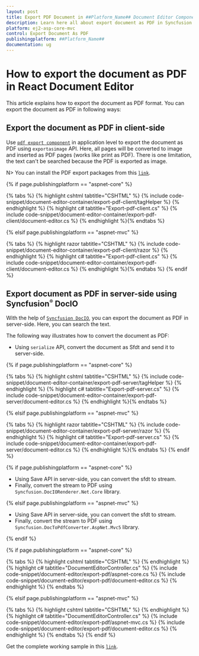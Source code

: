 ```yaml
---
layout: post
title: Export PDF Document in ##Platform_Name## Document Editor Component |Syncfusion
description: Learn here all about export document as PDF in Syncfusion ##Platform_Name## Document Editor component of Syncfusion Essential JS 2 and more.
platform: ej2-asp-core-mvc
control: Export Document As PDF
publishingplatform: ##Platform_Name##
documentation: ug
---
```



# How to export the document as PDF in React Document Editor

This article explains how to export the document as PDF format. You can export the document as PDF in following ways:

## Export the document as PDF in client-side

Use [`pdf export component`](https://www.npmjs.com/package/@syncfusion/ej2-pdf-export) in application level to export the document as PDF using `exportasimage` API. Here, all pages will be converted to image and inserted as PDF pages (works like print as PDF). There is one limitation, the text can't be searched because the PDF is exported as image.

N> You can install the PDF export packages from this [`link`](https://www.npmjs.com/package/@syncfusion/ej2-pdf-export).

{% if page.publishingplatform == "aspnet-core" %}

{% tabs %}
{% highlight cshtml tabtitle="CSHTML" %}
{% include code-snippet/document-editor-container/export-pdf-client/tagHelper %}
{% endhighlight %}
{% highlight c# tabtitle="Export-pdf-client.cs" %}
{% include code-snippet/document-editor-container/export-pdf-client/document-editor.cs %}
{% endhighlight %}{% endtabs %}

{% elsif page.publishingplatform == "aspnet-mvc" %}

{% tabs %}
{% highlight razor tabtitle="CSHTML" %}
{% include code-snippet/document-editor-container/export-pdf-client/razor %}
{% endhighlight %}
{% highlight c# tabtitle="Export-pdf-client.cs" %}
{% include code-snippet/document-editor-container/export-pdf-client/document-editor.cs %}
{% endhighlight %}{% endtabs %}
{% endif %}



## Export document as PDF in server-side using Syncfusion<sup style="font-size:70%">&reg;</sup> DocIO

With the help of [`Syncfusion DocIO`](https://help.syncfusion.com/file-formats/docio/word-to-pdf), you can export the document as PDF in server-side. Here, you can search the text.

The following way illustrates how to convert the document as PDF:

* Using `serialize` API, convert the document as Sfdt and send it to server-side.

{% if page.publishingplatform == "aspnet-core" %}

{% tabs %}
{% highlight cshtml tabtitle="CSHTML" %}
{% include code-snippet/document-editor-container/export-pdf-server/tagHelper %}
{% endhighlight %}
{% highlight c# tabtitle="Export-pdf-server.cs" %}
{% include code-snippet/document-editor-container/export-pdf-server/document-editor.cs %}
{% endhighlight %}{% endtabs %}

{% elsif page.publishingplatform == "aspnet-mvc" %}

{% tabs %}
{% highlight razor tabtitle="CSHTML" %}
{% include code-snippet/document-editor-container/export-pdf-server/razor %}
{% endhighlight %}
{% highlight c# tabtitle="Export-pdf-server.cs" %}
{% include code-snippet/document-editor-container/export-pdf-server/document-editor.cs %}
{% endhighlight %}{% endtabs %}
{% endif %}

{% if page.publishingplatform == "aspnet-core" %}

* Using Save API in server-side, you can convert the sfdt to stream.
* Finally, convert the stream to PDF using `Syncfusion.DocIORenderer.Net.Core` library.

{% elsif page.publishingplatform == "aspnet-mvc" %}

* Using Save API in server-side, you can convert the sfdt to stream.
* Finally, convert the stream to PDF using `Syncfusion.DocToPdfConverter.AspNet.Mvc5` library.

{% endif %}

{% if page.publishingplatform == "aspnet-core" %}

{% tabs %}
{% highlight cshtml tabtitle="CSHTML" %}
{% endhighlight %}
{% highlight c# tabtitle="DocumentEditorController.cs" %}
{% include code-snippet/document-editor/export-pdf/aspnet-core.cs %}
{% include code-snippet/document-editor/export-pdf/document-editor.cs %}
{% endhighlight %}
{% endtabs %}

{% elsif page.publishingplatform == "aspnet-mvc" %}

{% tabs %}
{% highlight cshtml tabtitle="CSHTML" %}
{% endhighlight %}
{% highlight c# tabtitle="DocumentEditorController.cs" %}
{% include code-snippet/document-editor/export-pdf/aspnet-mvc.cs %}
{% include code-snippet/document-editor/export-pdf/document-editor.cs %}
{% endhighlight %}
{% endtabs %}
{% endif %}

Get the complete working sample in this [`link`](https://github.com/SyncfusionExamples/Export-document-as-PDF-in-Document-Editor/).